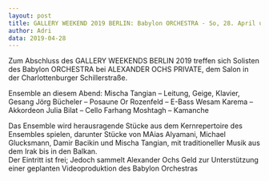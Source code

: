 ```yaml
---
layout: post
title: GALLERY WEEKEND 2019 BERLIN: Babylon ORCHESTRA - So, 28. April um 18 Uhr, ALEXANDER OCHS PRIVATE
author: Adri
data: 2019-04-28
---
```


Zum Abschluss des GALLERY WEEKENDS BERLIN 2019 treffen sich Solisten des Babylon ORCHESTRA bei ALEXANDER OCHS PRIVATE, dem Salon in der Charlottenburger Schillerstraße. 

Ensemble an diesem Abend:
Mischa Tangian – Leitung, Geige, Klavier, Gesang
Jörg Bücheler – Posaune
Or Rozenfeld – E-Bass 
Wesam Karema – Akkordeon 
Julia Bilat – Cello 
Farhang Moshtagh – Kamanche

Das Ensemble wird herausragende Stücke aus dem Kernrepertoire des Ensembles spielen, darunter Stücke von MAias Alyamani, Michael Glucksmann, Damir Bacikin und Mischa Tangian, mit traditioneller Musik aus dem Irak bis in den Balkan.   
Der Eintritt ist frei; Jedoch sammelt Alexander Ochs Geld zur Unterstützung einer geplanten Videoproduktion des Babylon Orchestras

